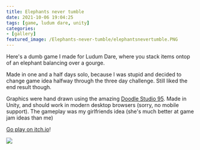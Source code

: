 ```yaml
---
title: Elephants never tumble
date: 2021-10-06 19:04:25
tags: [game, ludum dare, unity]
categories:
- [gallery]
featured_image: /Elephants-never-tumble/elephantsnevertumble.PNG
---
```


Here's a dumb game I made for Ludum Dare, where you stack items ontop of an elephant balancing over a gourge.

Made in one and a half days solo, because I was stupid and decided to change game idea halfway through the three day challenge. Still liked the end result though.

Graphics were hand drawn using the amazing [Doodle Studio 95](https://fernandoramallo.itch.io/doodle-studio-95). Made in Unity, and should work in modern desktop browsers (sorry, no mobile support). The gameplay was my girlfriends idea (she's much better at game jam ideas than me)

[Go play on itch.io](https://zb.itch.io/elephants-never-tumble)!

![](/Elephants-never-tumble/elephantsnevertumble.PNG)